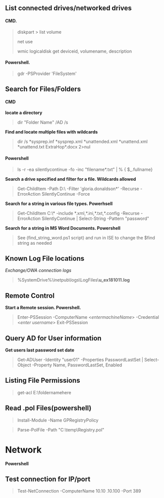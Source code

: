 
## List connected drives/networked drives
#### CMD.
> diskpart > list volume
>
> net use
>
> wmic logicaldisk get deviceid, volumename, description

#### Powershell.
> gdr -PSProvider 'FileSystem' 

## Search for Files/Folders
#### CMD
**locate a directory**
> dir "Folder Name" /AD /s

**Find and locate multiple files with wildcards**
> dir /s \*sysprep.inf \*sysprep.xml \*unattended.xml \*unattend.xml \*unattend.txt ExtraHop\*.docx 2>nul

#### Powershell
> ls -r -ea silentlycontinue -fo -inc "filename\*.txt" | % { \$_.fullname\}

__Search a drive specified and filter for a file. Wildcards allowed__
> Get-ChildItem -Path D:\ -Filter 'gloria.donaldson*' -Recurse -ErrorAction SilentlyContinue -Force
    
**Search for a string in various file types. Powerhsell**
> Get-ChildItem C:\\\* -include \*.xml,\*.ini,\*.txt,\*.config -Recurse -ErrorAction SilentlyContinue | Select-String -Pattern "password"
    
**Search for a string in MS Word Documents. Powershell**
> See (find_string_word.ps1 script) and run in ISE to change the $find string as needed

## Known Log File locations
*Exchange/OWA connection logs*
> %SystemDrive%\inetpub\logs\LogFiles\\**u_ex181011.log**

## Remote Control
__Start a Remote session. Powershell.__
> Enter-PSSession -ComputerName <*entermachineName*\> -Credential <*enter username*\> 
> Exit-PSSession
## Query AD for User information
**Get users last password set date**
> Get-ADUser -Identity "user01" -Properties PasswordLastSet | Select-Object -Property Name, PasswordLastSet, Enabled

## Listing File Permissions
> get-acl E:\foldernamehere

## Read .pol Files(powershell)

> Install-Module -Name GPRegistryPolicy 

> Parse-PolFile -Path "C:\temp\Registry.pol"

# Network
**Powershell**
## Test connection for IP/port
> Test-NetConnection -ComputerName 10.10
.10.100 -Port 389
